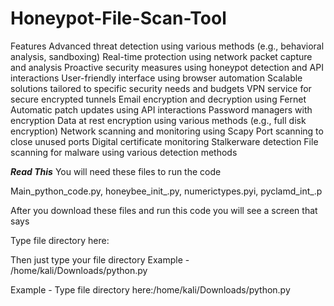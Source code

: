 # Honeypot-File-Scan-Tool

Features
Advanced threat detection using various methods (e.g., behavioral analysis, sandboxing)
Real-time protection using network packet capture and analysis
Proactive security measures using honeypot detection and API interactions
User-friendly interface using browser automation
Scalable solutions tailored to specific security needs and budgets
VPN service for secure encrypted tunnels
Email encryption and decryption using Fernet
Automatic patch updates using API interactions
Password managers with encryption
Data at rest encryption using various methods (e.g., full disk encryption)
Network scanning and monitoring using Scapy
Port scanning to close unused ports
Digital certificate monitoring
Stalkerware detection
File scanning for malware using various detection methods



*********Read This*********
You will need these files to run the code

Main_python_code.py, honeybee\_init_.py, numerictypes.pyi, pyclamd\_int_.p

After you download these files and run this code you will see a screen that says

Type file directory here:

Then just type your file directory
Example - /home/kali/Downloads/python.py

Example -
Type file directory here:/home/kali/Downloads/python.py

